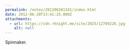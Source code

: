 ```yaml
---
permalink: /notes/201206201341/index.html
date: 2012-06-20T13:41:25.000Z
attachments:
  - url: https://cdn.rknight.me/site/2025/12769226.jpg
    alt: null
---
```


Spinnaker.
